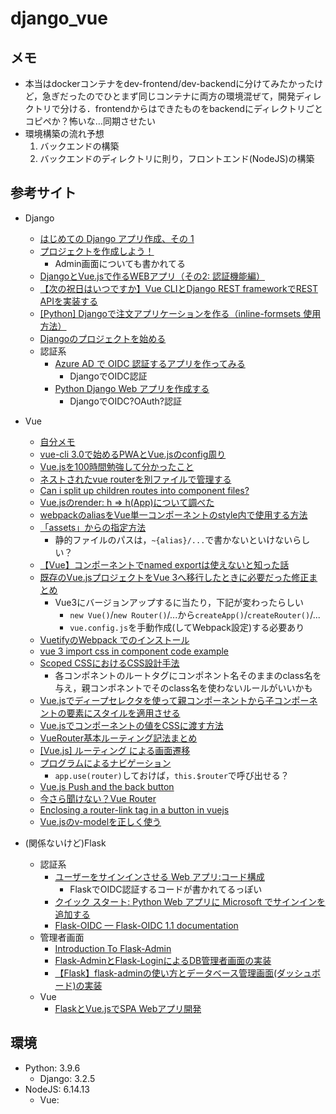 # django_vue
## メモ
- 本当はdockerコンテナをdev-frontend/dev-backendに分けてみたかったけど，急ぎだったのでひとまず同じコンテナに両方の環境混ぜて，開発ディレクトリで分ける．frontendからはできたものをbackendにディレクトリごとコピペか？怖いな…同期させたい
- 環境構築の流れ予想
    1. バックエンドの構築
    2. バックエンドのディレクトリに則り，フロントエンド(NodeJS)の構築

## 参考サイト
- Django
    - [はじめての Django アプリ作成、その 1](https://docs.djangoproject.com/ja/3.2/intro/tutorial01/)
    - [プロジェクトを作成しよう！](https://tutorial.djangogirls.org/ja/django_start_project/)
        - Admin画面についても書かれてる
    - [DjangoとVue.jsで作るWEBアプリ（その2: 認証機能編）](https://nmomos.com/tips/2019/07/18/django-vuejs-2/)
    - [【次の祝日はいつですか】Vue CLIとDjango REST frameworkでREST APIを実装する](https://zenn.dev/selfsryo/articles/fbbf7ee62f703c630a45)
    - [[Python] Djangoで注文アプリケーションを作る（inline-formsets 使用方法）](https://qiita.com/okoppe8/items/3a8a5c8db72aa0dded91)
    - [Djangoのプロジェクトを始める](https://qiita.com/kwashi/items/d0f3c319725c4f480de5)
    - 認証系
        - [Azure AD で OIDC 認証するアプリを作ってみる](https://qiita.com/tomatsue/items/9d64fd22281a48d5f474)
            - DjangoでOIDC認証
        - [Python Django Web アプリを作成する](https://docs.microsoft.com/ja-jp/graph/tutorials/python?tutorial-step=1)
            - DjangoでOIDC?OAuth?認証
- Vue
    - [自分メモ](https://docs.google.com/document/d/1BAjxUcUlRS1PPZZ8lY2MFGUiirbq2f6hLuU14oaCs4Q/edit)
    - [vue-cli 3.0で始めるPWAとVue.jsのconfig周り](https://www.maytry.net/start-pwa-by-vue-cli-3/)
    - [Vue.jsを100時間勉強して分かったこと](https://qiita.com/kskinaba/items/3e8887d45b11f9132012)
    - [ネストされたvue routerを別ファイルで管理する](https://qiita.com/ultrasevenstar/items/6f543e84372def86ed69)
    - [Can i split up children routes into component files?](https://stackoverflow.com/a/57345055/15842506)
    - [Vue.jsのrender: h => h(App)について調べた](https://qiita.com/teinen_qiita/items/ed1bb1909a17f9ca9daa)
    - [webpackのaliasをVue単一コンポーネントのstyle内で使用する方法](https://b.0218.jp/20180331003845.html)
    - [「assets」からの指定方法](https://qiita.com/hiroyukiwk/items/a26e767d193ef8d9155b#%E7%94%BB%E5%83%8F%E3%81%AE%E6%A0%BC%E7%B4%8D%E5%A0%B4%E6%89%80)
        - 静的ファイルのパスは，`~{alias}/...`で書かないといけないらしい？
    - [【Vue】コンポーネントでnamed exportは使えないと知った話](https://qiita.com/hinaqiita/items/fea390538bcb4d839657)
    - [既存のVue.jsプロジェクトをVue 3へ移行したときに必要だった修正まとめ](https://qiita.com/laineus/items/d1f1f7972f521556a788)
        - Vue3にバージョンアップするに当たり，下記が変わったらしい
            - `new Vue()`/`new Router()`/...から`createApp()`/`createRouter()`/...
            - `vue.config.js`を手動作成(してWebpack設定)する必要あり
    - [VuetifyのWebpack でのインストール](https://vuetifyjs.com/ja/getting-started/installation/#webpack-3067306e30a430f330b930c830fc30eb)
    - [vue 3 import css in component code example](https://newbedev.com/css-vue-3-import-css-in-component-code-example)
    - [Scoped CSSにおけるCSS設計手法](https://ics.media/entry/200515/)
        - 各コンポネントのルートタグにコンポネント名そのままのclass名を与え，親コンポネントでそのclass名を使わないルールがいいかも
    - [Vue.jsでディープセレクタを使って親コンポーネントから子コンポーネントの要素にスタイルを適用させる](https://designsupply-web.com/media/knowledgeside/4833/)
    - [Vue.jsでコンポーネントの値をCSSに渡す方法](https://yumanoblog.com/vue-component-css/)
    - [VueRouter基本ルーティング記法まとめ](https://www.ritolab.com/entry/181)
    - [[Vue.js] ルーティング による画面遷移](https://qiita.com/ksh-fthr/items/a4ac1d04d9923c550cd7)
    - [プログラムによるナビゲーション](https://router.vuejs.org/ja/guide/essentials/navigation.html)
        - `app.use(router)`しておけば，`this.$router`で呼び出せる？
    - [Vue.js Push and the back button](https://stackoverflow.com/a/41560346/15842506)
    - [今さら聞けない？Vue Router](https://qiita.com/hshota28/items/765cf903f055754f7557)
    - [Enclosing a router-link tag in a button in vuejs](https://stackoverflow.com/a/53749696/15842506)
    - [Vue.jsのv-modelを正しく使う](https://qiita.com/simezi9/items/c27d69f17d2d08722b3a)


- (関係ないけど)Flask
    - 認証系
        - [ユーザーをサインインさせる Web アプリ:コード構成](https://docs.microsoft.com/ja-jp/azure/active-directory/develop/scenario-web-app-sign-user-app-configuration?tabs=python)
            - FlaskでOIDC認証するコードが書かれてるっぽい
        - [クイック スタート: Python Web アプリに Microsoft でサインインを追加する](https://docs.microsoft.com/ja-jp/azure/active-directory/develop/quickstart-v2-python-webapp)
        - [Flask-OIDC — Flask-OIDC 1.1 documentation](https://flask-oidc.readthedocs.io/en/latest/)
    - 管理者画面
        - [Introduction To Flask-Admin](https://flask-admin.readthedocs.io/en/latest/introduction/)
        - [Flask-AdminとFlask-LoginによるDB管理者画面の実装](https://qiita.com/FPC_COMMUNITY/items/c3bad2c95a577fcc9c9d)
        - [【Flask】flask-adminの使い方とデータベース管理画面(ダッシュボード)の実装](https://creepfablic.site/2020/05/03/python-flask-flask-admin/)
    - Vue
        - [FlaskとVue.jsでSPA Webアプリ開発](https://qiita.com/y-tsutsu/items/67f71fc8430a199a3efd)



## 環境
- Python: 3.9.6
    - Django: 3.2.5
- NodeJS: 6.14.13
    - Vue: 

